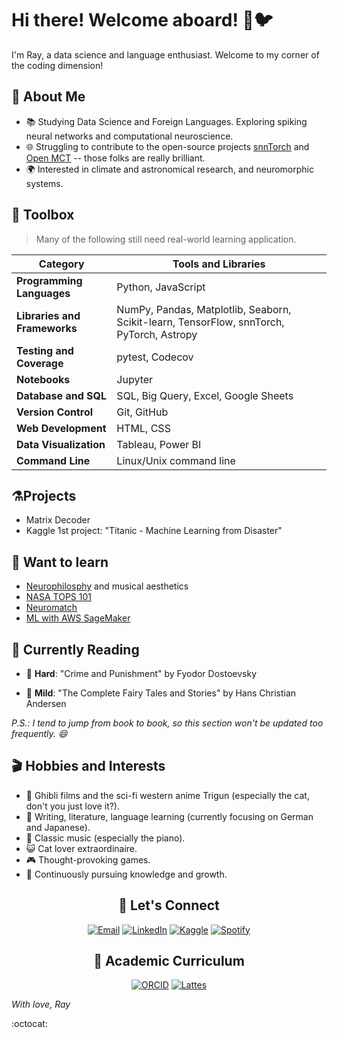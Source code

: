 # Hi there! Welcome aboard! 🍬🐦

I'm Ray, a data science and language enthusiast. Welcome to my corner of the coding dimension!

## 🌱 About Me

- 📚 Studying Data Science and Foreign Languages. Exploring spiking neural networks and computational neuroscience.
- 🌐 Struggling to contribute to the open-source projects [snnTorch](https://github.com/jeshraghian/snntorch) and [Open MCT](https://github.com/nasa/openmct) -- those folks are really brilliant.
- 🌍 Interested in climate and astronomical research, and neuromorphic systems.

## 🧰 Toolbox

> Many of the following still need real-world learning application.

| Category               | Tools and Libraries                                                | 
|------------------------|---------------------------------------------------------------------|
| **Programming Languages** | Python, JavaScript                                                        | 
| **Libraries and Frameworks** | NumPy, Pandas, Matplotlib, Seaborn, Scikit-learn, TensorFlow, snnTorch, PyTorch, Astropy | 
|**Testing and Coverage** | pytest, Codecov                                                   |
| **Notebooks**           | Jupyter                                                           | 
| **Database and SQL**    | SQL, Big Query, Excel, Google Sheets                              | 
| **Version Control**     | Git, GitHub                                                       | 
| **Web Development**     | HTML, CSS                                                            | 
| **Data Visualization**  | Tableau, Power BI                                                 | 
| **Command Line**        | Linux/Unix command line                                           | 


## ⚗️Projects

  - Matrix Decoder
  - Kaggle 1st project: "Titanic - Machine Learning from Disaster"

## 🌟 Want to learn

  - [Neurophilosphy](https://www.wi-phi.com/modules/neurophilosophy/) and musical aesthetics
  - [NASA TOPS 101](https://nasa.github.io/Transform-to-Open-Science/)
  - [Neuromatch](https://neuromatch.io/)
  - [ML with AWS SageMaker](https://aws.amazon.com/sagemaker/getting-started/?refid=ap_card)


## 📖 Currently Reading
  
  - 💎 **Hard**: "Crime and Punishment" by Fyodor Dostoevsky

  - 🍵 **Mild**: "The Complete Fairy Tales and Stories" by Hans Christian Andersen
    

_P.S.: I tend to jump from book to book, so this section won't be updated too frequently. 😄_

## 🎬 Hobbies and Interests

- 🌟 Ghibli films and the sci-fi western anime Trigun (especially the cat, don't you just love it?).
- 📝 Writing, literature, language learning (currently focusing on German and Japanese).
- 🎹 Classic music (especially the piano).
- 😺 Cat lover extraordinaire.
- 🎮 Thought-provoking games.
- 🧠 Continuously pursuing knowledge and growth.

<div align="center">
  <h2>🤝 Let's Connect</h2>
  
  [![Email](https://img.shields.io/badge/Email-Send-green?style=flat&logo=gmail&labelColor=D14836&logoColor=white)](mailto:rayanerocha090@gmail.com)
  [![LinkedIn](https://img.shields.io/badge/LinkedIn-Connect-blue?style=flat&logo=linkedin&labelColor=0077B5&logoColor=white)](https://www.linkedin.com/in/rayane-rocha-ds)
  [![Kaggle](https://img.shields.io/badge/Kaggle-Follow-orange?style=flat&logo=kaggle&labelColor=20BEFF&logoColor=white)](https://www.kaggle.com/rayrocha)
  [![Spotify](https://img.shields.io/badge/Spotify-Listen-green?style=flat&logo=spotify)](https://open.spotify.com/user/31geojxyibgmhfhyuic7242zreyu?si=04168ceec325448c)
  
  <h2>📑 Academic Curriculum</h2>
  
  [![ORCID](https://img.shields.io/badge/ORCID-ID-green?style=flat&logo=orcid&logoColor=white)](https://orcid.org/0009-0003-4113-2931)
  [![Lattes](https://img.shields.io/badge/CNPq-Lattes-blue?style=flat&logo=cnpq&logoColor=white)](https://wwws.cnpq.br/cvlattesweb/PKG_MENU.menu?f_cod=5932F4EE809B0766F3EA3E9755168F07)
</div>


_With love, Ray_

:octocat: 
 



